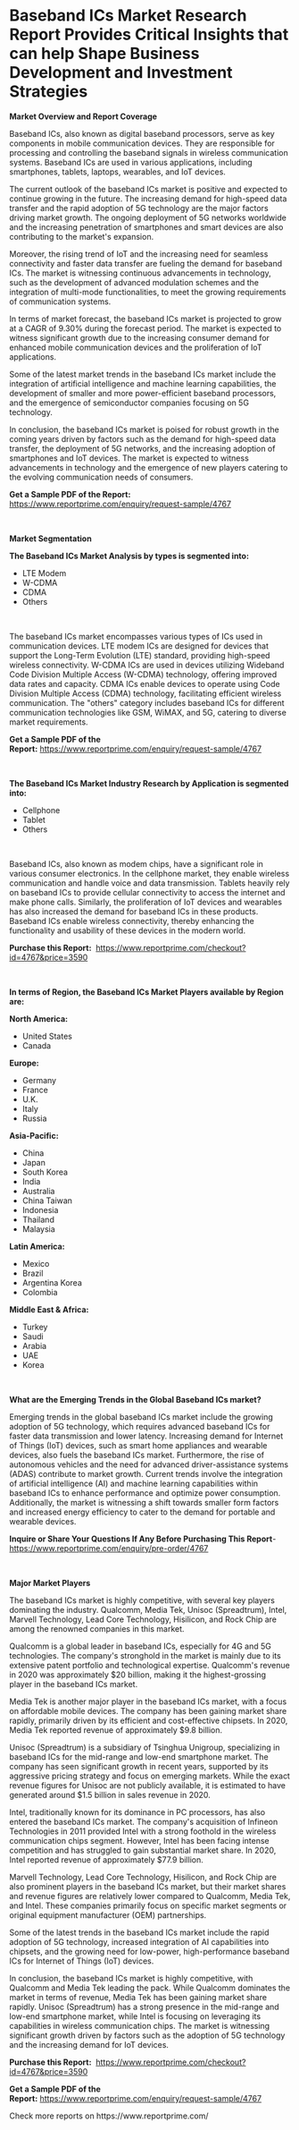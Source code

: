 <p><h1>Baseband ICs Market Research Report Provides Critical Insights that can help Shape Business Development and Investment Strategies</h1></p><p><strong>Market Overview and Report Coverage</strong></p>
<p><p>Baseband ICs, also known as digital baseband processors, serve as key components in mobile communication devices. They are responsible for processing and controlling the baseband signals in wireless communication systems. Baseband ICs are used in various applications, including smartphones, tablets, laptops, wearables, and IoT devices.</p><p>The current outlook of the baseband ICs market is positive and expected to continue growing in the future. The increasing demand for high-speed data transfer and the rapid adoption of 5G technology are the major factors driving market growth. The ongoing deployment of 5G networks worldwide and the increasing penetration of smartphones and smart devices are also contributing to the market's expansion.</p><p>Moreover, the rising trend of IoT and the increasing need for seamless connectivity and faster data transfer are fueling the demand for baseband ICs. The market is witnessing continuous advancements in technology, such as the development of advanced modulation schemes and the integration of multi-mode functionalities, to meet the growing requirements of communication systems.</p><p>In terms of market forecast, the baseband ICs market is projected to grow at a CAGR of 9.30% during the forecast period. The market is expected to witness significant growth due to the increasing consumer demand for enhanced mobile communication devices and the proliferation of IoT applications.</p><p>Some of the latest market trends in the baseband ICs market include the integration of artificial intelligence and machine learning capabilities, the development of smaller and more power-efficient baseband processors, and the emergence of semiconductor companies focusing on 5G technology.</p><p>In conclusion, the baseband ICs market is poised for robust growth in the coming years driven by factors such as the demand for high-speed data transfer, the deployment of 5G networks, and the increasing adoption of smartphones and IoT devices. The market is expected to witness advancements in technology and the emergence of new players catering to the evolving communication needs of consumers.</p></p>
<p><strong>Get a Sample PDF of the Report:</strong> <a href="https://www.reportprime.com/enquiry/request-sample/4767">https://www.reportprime.com/enquiry/request-sample/4767</a></p>
<p>&nbsp;</p>
<p><strong>Market Segmentation</strong></p>
<p><strong>The Baseband ICs Market Analysis by types is segmented into:</strong></p>
<p><ul><li>LTE Modem</li><li>W-CDMA</li><li>CDMA</li><li>Others</li></ul></p>
<p>&nbsp;</p>
<p><p>The baseband ICs market encompasses various types of ICs used in communication devices. LTE modem ICs are designed for devices that support the Long-Term Evolution (LTE) standard, providing high-speed wireless connectivity. W-CDMA ICs are used in devices utilizing Wideband Code Division Multiple Access (W-CDMA) technology, offering improved data rates and capacity. CDMA ICs enable devices to operate using Code Division Multiple Access (CDMA) technology, facilitating efficient wireless communication. The "others" category includes baseband ICs for different communication technologies like GSM, WiMAX, and 5G, catering to diverse market requirements.</p></p>
<p><strong>Get a Sample PDF of the Report:</strong>&nbsp;<a href="https://www.reportprime.com/enquiry/request-sample/4767">https://www.reportprime.com/enquiry/request-sample/4767</a></p>
<p>&nbsp;</p>
<p><strong>The Baseband ICs Market Industry Research by Application is segmented into:</strong></p>
<p><ul><li>Cellphone</li><li>Tablet</li><li>Others</li></ul></p>
<p>&nbsp;</p>
<p><p>Baseband ICs, also known as modem chips, have a significant role in various consumer electronics. In the cellphone market, they enable wireless communication and handle voice and data transmission. Tablets heavily rely on baseband ICs to provide cellular connectivity to access the internet and make phone calls. Similarly, the proliferation of IoT devices and wearables has also increased the demand for baseband ICs in these products. Baseband ICs enable wireless connectivity, thereby enhancing the functionality and usability of these devices in the modern world.</p></p>
<p><strong>Purchase this Report:</strong>&nbsp; <a href="https://www.reportprime.com/checkout?id=4767&price=3590">https://www.reportprime.com/checkout?id=4767&price=3590</a></p>
<p>&nbsp;</p>
<p><strong>In terms of Region, the Baseband ICs Market Players available by Region are:</strong></p>
<p>
    <p> <strong> North America: </strong>
        <ul>
            <li>United States</li>
            <li>Canada</li>
        </ul>
        </p> 
    <p> <strong> Europe: </strong>
        <ul>
            <li>Germany</li>
            <li>France</li>
            <li>U.K.</li>
            <li>Italy</li>
            <li>Russia</li>
        </ul>
        </p> 
    <p> <strong> Asia-Pacific: </strong>
        <ul>
            <li>China</li>
            <li>Japan</li>
            <li>South Korea</li>
            <li>India</li>
            <li>Australia</li>
            <li>China Taiwan</li>
            <li>Indonesia</li>
            <li>Thailand</li>
            <li>Malaysia</li>
        </ul>
        </p> 
    <p> <strong> Latin America: </strong>
        <ul>
            <li>Mexico</li>
            <li>Brazil</li>
            <li>Argentina Korea</li>
            <li>Colombia</li>
        </ul>
        </p> 
    <p> <strong> Middle East & Africa: </strong>
        <ul>
            <li>Turkey</li>
            <li>Saudi</li>
            <li>Arabia</li>
            <li>UAE</li>
            <li>Korea</li>
        </ul>
    </p>
    </p>
<p>&nbsp;</p>
<p><strong>What are the Emerging Trends in the Global Baseband ICs market?</strong></p>
<p><p>Emerging trends in the global baseband ICs market include the growing adoption of 5G technology, which requires advanced baseband ICs for faster data transmission and lower latency. Increasing demand for Internet of Things (IoT) devices, such as smart home appliances and wearable devices, also fuels the baseband ICs market. Furthermore, the rise of autonomous vehicles and the need for advanced driver-assistance systems (ADAS) contribute to market growth. Current trends involve the integration of artificial intelligence (AI) and machine learning capabilities within baseband ICs to enhance performance and optimize power consumption. Additionally, the market is witnessing a shift towards smaller form factors and increased energy efficiency to cater to the demand for portable and wearable devices.</p></p>
<p><strong>Inquire or Share Your Questions If Any Before Purchasing This Report</strong>- <a href="https://www.reportprime.com/enquiry/pre-order/4767">https://www.reportprime.com/enquiry/pre-order/4767</a></p>
<p>&nbsp;</p>
<p><strong>Major Market Players</strong></p>
<p><p>The baseband ICs market is highly competitive, with several key players dominating the industry. Qualcomm, Media Tek, Unisoc (Spreadtrum), Intel, Marvell Technology, Lead Core Technology, Hisilicon, and Rock Chip are among the renowned companies in this market.</p><p>Qualcomm is a global leader in baseband ICs, especially for 4G and 5G technologies. The company's stronghold in the market is mainly due to its extensive patent portfolio and technological expertise. Qualcomm's revenue in 2020 was approximately $20 billion, making it the highest-grossing player in the baseband ICs market.</p><p>Media Tek is another major player in the baseband ICs market, with a focus on affordable mobile devices. The company has been gaining market share rapidly, primarily driven by its efficient and cost-effective chipsets. In 2020, Media Tek reported revenue of approximately $9.8 billion.</p><p>Unisoc (Spreadtrum) is a subsidiary of Tsinghua Unigroup, specializing in baseband ICs for the mid-range and low-end smartphone market. The company has seen significant growth in recent years, supported by its aggressive pricing strategy and focus on emerging markets. While the exact revenue figures for Unisoc are not publicly available, it is estimated to have generated around $1.5 billion in sales revenue in 2020.</p><p>Intel, traditionally known for its dominance in PC processors, has also entered the baseband ICs market. The company's acquisition of Infineon Technologies in 2011 provided Intel with a strong foothold in the wireless communication chips segment. However, Intel has been facing intense competition and has struggled to gain substantial market share. In 2020, Intel reported revenue of approximately $77.9 billion.</p><p>Marvell Technology, Lead Core Technology, Hisilicon, and Rock Chip are also prominent players in the baseband ICs market, but their market shares and revenue figures are relatively lower compared to Qualcomm, Media Tek, and Intel. These companies primarily focus on specific market segments or original equipment manufacturer (OEM) partnerships.</p><p>Some of the latest trends in the baseband ICs market include the rapid adoption of 5G technology, increased integration of AI capabilities into chipsets, and the growing need for low-power, high-performance baseband ICs for Internet of Things (IoT) devices.</p><p>In conclusion, the baseband ICs market is highly competitive, with Qualcomm and Media Tek leading the pack. While Qualcomm dominates the market in terms of revenue, Media Tek has been gaining market share rapidly. Unisoc (Spreadtrum) has a strong presence in the mid-range and low-end smartphone market, while Intel is focusing on leveraging its capabilities in wireless communication chips. The market is witnessing significant growth driven by factors such as the adoption of 5G technology and the increasing demand for IoT devices.</p></p>
<p><strong>Purchase this Report:</strong>&nbsp;&nbsp;<a href="https://www.reportprime.com/checkout?id=4767&price=3590">https://www.reportprime.com/checkout?id=4767&price=3590</a></p>
<p></p>
<p><strong>Get a Sample PDF of the Report:</strong>&nbsp;<a href="https://www.reportprime.com/enquiry/request-sample/4767">https://www.reportprime.com/enquiry/request-sample/4767</a></p>
<p>Check more reports on https://www.reportprime.com/</p>